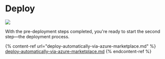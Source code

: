 # Deploy

![](https://images.unsplash.com/photo-1515378791036-0648a3ef77b2?crop=entropy\&cs=tinysrgb\&fm=jpg\&ixid=MnwxOTcwMjR8MHwxfHNlYXJjaHw2fHxwb3N0fGVufDB8fHx8MTY2MDU4ODAzMg\&ixlib=rb-1.2.1\&q=80)

With the pre-deployment steps completed, you're ready to start the second step—the deployment process.&#x20;

{% content-ref url="deploy-automatically-via-azure-marketplace.md" %}
[deploy-automatically-via-azure-marketplace.md](deploy-automatically-via-azure-marketplace.md)
{% endcontent-ref %}
